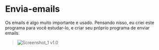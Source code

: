 # Envia-emails
Os emails é algo muito importante e usado. Pensando nisso, eu criei este programa para você estudar-lo, e criar seu próprio programa de enviar emails.

> ![Screenshot_1](https://user-images.githubusercontent.com/95121360/152662915-c48d74bb-ce0b-4383-ae6e-18639965c005.png) v1.0

